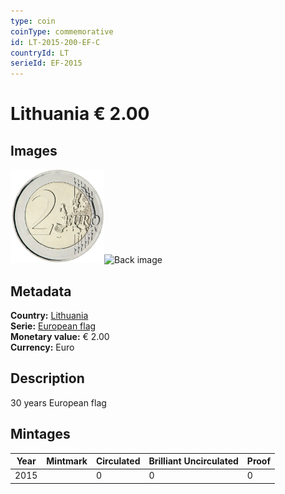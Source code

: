 ```yaml
---
type: coin
coinType: commemorative
id: LT-2015-200-EF-C
countryId: LT
serieId: EF-2015
---
```


# Lithuania € 2.00

## Images

<img src="../../Images/common-2007-200.png" height="150" alt="Front image"><img src="Images/LT-2015-200-000.png" height="150" alt="Back image">

## Metadata

**Country:** [Lithuania](../../Countries/Lithuania/index.md)\
**Serie:** [European flag](index.md)\
**Monetary value:** € 2.00\
**Currency:** Euro

## Description
30 years European flag

## Mintages

| Year | Mintmark | Circulated | Brilliant Uncirculated | Proof |
| ---- | -------- | ---------- | ---------------------- | ----- |
| 2015 |  | 0| 0 | 0 |
